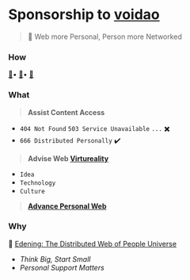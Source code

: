 # Sponsorship to [voidao](https://github.com/voidao)

> :whale: Web more Personal, Person more Networked


### How

[:money_with_wings:](https://www.patreon.com/voidao)• [:angel:](https://www.patreon.com/voidao)• [:love_letter:](mailto:henryma@edening.cn)

### What

> **Assist Content Access**
* `404 Not Found` `503 Service Unavailable` `...`  :heavy_multiplication_x:
* `666 Distributed Personally`  :heavy_check_mark:

> **Advise Web [Virtureality](https://github.com/Virtureality)**
* `Idea`
* `Technology`
* `Culture`

> **[Advance Personal Web](https://github.com/iMemex/roadmap)**

### Why

:house_with_garden:  [Edening: The Distributed Web of People Universe](https://one.edening.net)
* *Think Big, Start Small*
* *Personal Support Matters*
